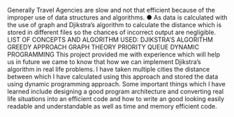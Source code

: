 Generally Travel Agencies are slow and not that efficient because of the improper use of data structures and algorithms. 
●	As data is calculated with the use of graph and Djikstra’s algorithm to calculate the distance which is stored in different files so the chances of incorrect output are negligible.
LIST OF CONCEPTS AND ALGORITHM USED:
DJIKSTRA’S ALGORITHM
GREEDY APPROACH
GRAPH THEORY 
PRIORITY QUEUE
DYNAMIC PROGRAMMING
This project provided me with experience which will help us in future we came to know that how we can implement Djikstra’s algorithm in real life problems. I have taken multiple cities the distance between which I have calculated using this approach and stored the data using dynamic programming approach. Some important things which I have learned include designing a good program architecture and converting real life situations into an efficient code and how to write an good looking easily readable and understandable as well as time and memory efficient code.

